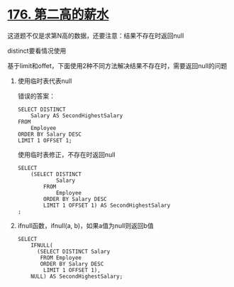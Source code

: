 # [176. 第二高的薪水](https://leetcode-cn.com/problems/second-highest-salary/)

这道题不仅是求第N高的数据，还要注意：结果不存在时返回null

distinct要看情况使用

基于limit和offet，下面使用2种不同方法解决结果不存在时，需要返回null的问题

1. 使用临时表代表null

   错误的答案：

   ```mysql
   SELECT DISTINCT
       Salary AS SecondHighestSalary
   FROM
       Employee
   ORDER BY Salary DESC
   LIMIT 1 OFFSET 1;
   ```

   使用临时表修正，不存在时返回null

   ```mysql
   SELECT
       (SELECT DISTINCT
               Salary
           FROM
               Employee
           ORDER BY Salary DESC
           LIMIT 1 OFFSET 1) AS SecondHighestSalary
   ;
   ```

   

2. ifnull函数，ifnull(a, b)，如果a值为null则返回b值

   ```mysql
   SELECT
       IFNULL(
         (SELECT DISTINCT Salary
          FROM Employee
          ORDER BY Salary DESC
           LIMIT 1 OFFSET 1),
       NULL) AS SecondHighestSalary;
   ```

   